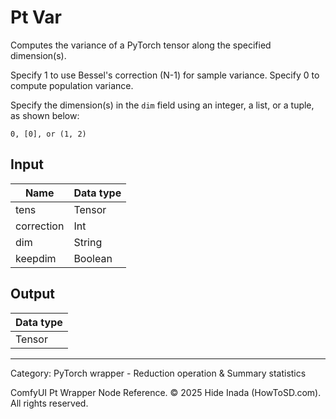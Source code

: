# Pt Var
Computes the variance of a PyTorch tensor along the specified dimension(s).

Specify 1 to use Bessel's correction (N-1) for sample variance.
Specify 0 to compute population variance.

Specify the dimension(s) in the `dim` field using an integer, a list, or a tuple, as shown below:
```
0, [0], or (1, 2)
```

## Input
| Name | Data type |
|---|---|
| tens | Tensor |
| correction | Int |
| dim | String |
| keepdim | Boolean |

## Output
| Data type |
|---|
| Tensor |

<HR>
Category: PyTorch wrapper - Reduction operation & Summary statistics

ComfyUI Pt Wrapper Node Reference. © 2025 Hide Inada (HowToSD.com). All rights reserved.
